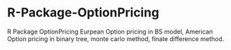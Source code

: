 # R-Package-OptionPricing
R Package OptionPricing
Eurpean Option pricing in BS model, American Option pricing in binary tree, monte carlo method, finate difference method.
